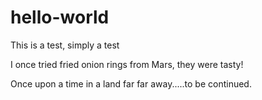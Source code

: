 # hello-world
This is a test, simply a test

I once tried fried onion rings from Mars, they were tasty!

Once upon a time in a land far far away.....to be continued.
